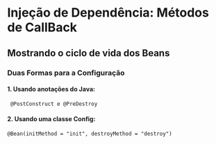 # Injeção de Dependência: Métodos de CallBack
## Mostrando o ciclo de vida dos Beans
### Duas Formas para a Configuração
#### 1. Usando anotações do Java:
````
 @PostConstruct e @PreDestroy
````
#### 2. Usando uma classe Config:
````
@Bean(initMethod = "init", destroyMethod = "destroy")
````